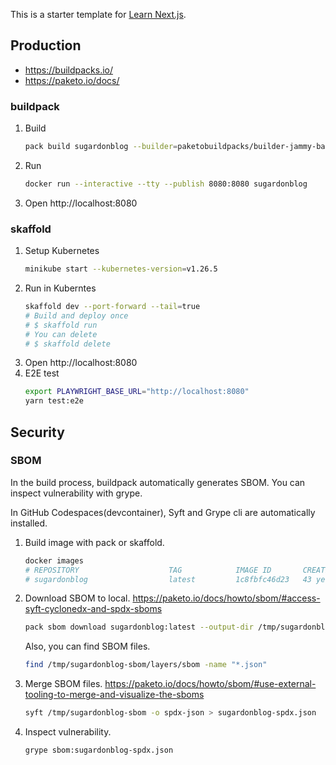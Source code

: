 This is a starter template for [Learn Next.js](https://nextjs.org/learn).

## Production

- https://buildpacks.io/
- https://paketo.io/docs/

### buildpack

1. Build
   ```bash
   pack build sugardonblog --builder=paketobuildpacks/builder-jammy-base:0.4.386
   ```
1. Run
   ```bash
   docker run --interactive --tty --publish 8080:8080 sugardonblog
   ```
1. Open http://localhost:8080

### skaffold

1. Setup Kubernetes
   ```bash
   minikube start --kubernetes-version=v1.26.5
   ```
1. Run in Kuberntes
   ```bash
   skaffold dev --port-forward --tail=true
   # Build and deploy once
   # $ skaffold run
   # You can delete
   # $ skaffold delete
   ```
1. Open http://localhost:8080
1. E2E test
   ```bash
   export PLAYWRIGHT_BASE_URL="http://localhost:8080"
   yarn test:e2e
   ```

## Security

### SBOM

In the build process, buildpack automatically generates SBOM.
You can inspect vulnerability with grype.

In GitHub Codespaces(devcontainer), Syft and Grype cli are automatically installed.

1. Build image with pack or skaffold.
   ```bash
   docker images
   # REPOSITORY                    TAG            IMAGE ID       CREATED        SIZE
   # sugardonblog                  latest         1c8fbfc46d23   43 years ago   674MB
   ```
1. Download SBOM to local.
   <https://paketo.io/docs/howto/sbom/#access-syft-cyclonedx-and-spdx-sboms>
   ```bash
   pack sbom download sugardonblog:latest --output-dir /tmp/sugardonblog-sbom
   ```
   Also, you can find SBOM files.
   ```bash
   find /tmp/sugardonblog-sbom/layers/sbom -name "*.json"
   ```
1. Merge SBOM files.
   <https://paketo.io/docs/howto/sbom/#use-external-tooling-to-merge-and-visualize-the-sboms>
   ```bash
   syft /tmp/sugardonblog-sbom -o spdx-json > sugardonblog-spdx.json
   ```
1. Inspect vulnerability.
   ```bash
   grype sbom:sugardonblog-spdx.json
   ```

